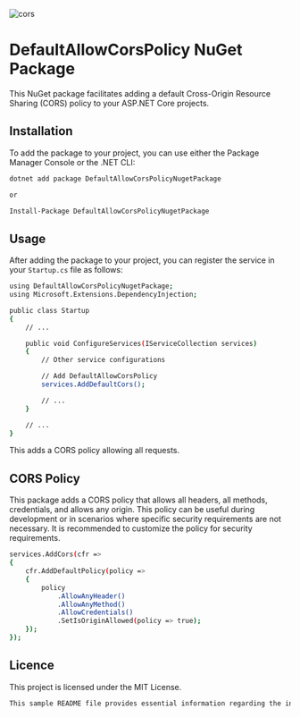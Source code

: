 ![cors](https://github.com/mfurkanayhan/DefaultAllowCorsPolicyNugetPackage/assets/75537063/1649bf54-7721-4040-9c18-62719c7b0554)

# DefaultAllowCorsPolicy NuGet Package
This NuGet package facilitates adding a default Cross-Origin Resource Sharing (CORS) policy to your ASP.NET Core projects.

## Installation

To add the package to your project, you can use either the Package Manager Console or the .NET CLI:

```bash
dotnet add package DefaultAllowCorsPolicyNugetPackage

or

Install-Package DefaultAllowCorsPolicyNugetPackage

```


## Usage

After adding the package to your project, you can register the service in your `Startup.cs` file as follows:

```bash
using DefaultAllowCorsPolicyNugetPackage;
using Microsoft.Extensions.DependencyInjection;

public class Startup
{
    // ...

    public void ConfigureServices(IServiceCollection services)
    {
        // Other service configurations

        // Add DefaultAllowCorsPolicy
        services.AddDefaultCors();

        // ...
    }

    // ...
}
```
This adds a CORS policy allowing all requests.

## CORS Policy

This package adds a CORS policy that allows all headers, all methods, credentials, and allows any origin. This policy can be useful during development or in scenarios where specific security requirements are not necessary. It is recommended to customize the policy for security requirements.

```bash
services.AddCors(cfr =>
{
    cfr.AddDefaultPolicy(policy =>
    {
        policy
            .AllowAnyHeader()
            .AllowAnyMethod()
            .AllowCredentials()
            .SetIsOriginAllowed(policy => true);
    });
});
```

## Licence

This project is licensed under the MIT License.

```bash
This sample README file provides essential information regarding the installation, usage, and CORS policy of the project.
```
